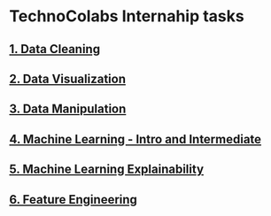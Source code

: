 # TechnoColabs Internahip tasks

## [   1. Data Cleaning](https://github.com/samarth3557/TechnoColabs-Kaggle/tree/main/Data%20Cleaning)

## [   2. Data Visualization](https://github.com/samarth3557/TechnoColabs-Kaggle/tree/main/Data%20Visualization)

## [   3. Data Manipulation](https://github.com/samarth3557/TechnoColabs-Kaggle/tree/main/Data%20Manipulation)

## [   4. Machine Learning - Intro and Intermediate](https://github.com/samarth3557/TechnoColabs-Kaggle/tree/main/Machine%20Learning%20-%20Intro%20and%20Intermediate)

## [   5. Machine Learning Explainability](https://github.com/samarth3557/TechnoColabs-Kaggle/tree/main/Machine%20Learning%20Explainability)

## [   6. Feature Engineering](https://github.com/samarth3557/TechnoColabs-Kaggle/tree/main/Feature%20Engineering)
